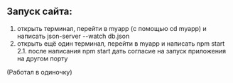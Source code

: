 ## Запуск сайта:
1. открыть терминал, перейти в myapp (с помощью cd myapp) и написать json-server --watch db.json
2. открыть ещё один терминал, перейти в myapp и написать npm start
2.1. после написания npm start дать согласие на запуск приложения на другом порту

(Работал в одиночку)
